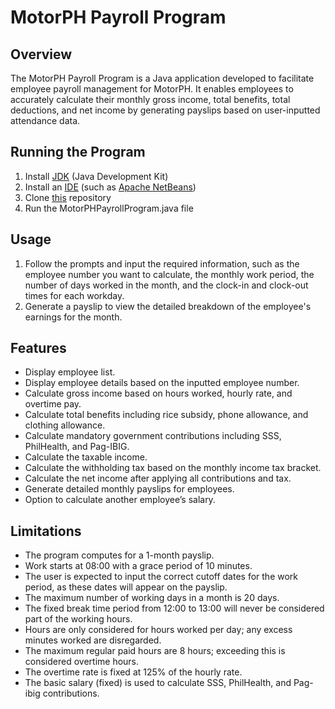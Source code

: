 # MotorPH Payroll Program

## Overview
The MotorPH Payroll Program is a Java application developed to facilitate employee payroll management for MotorPH. It enables employees to accurately calculate their monthly gross income, total benefits, total deductions, and net income by generating payslips based on user-inputted attendance data.

## Running the Program
1. Install [JDK](https://www.oracle.com/java/technologies/downloads/#jdk18-windows) (Java Development Kit)
2. Install an [IDE](https://medium.com/swlh/setting-up-an-ide-94677d12eaa9) (such as [Apache NetBeans](https://netbeans.apache.org/front/main/download/index.html))
3. Clone [this](https://github.com/christinecortes/MO-IT101-Group4) repository
4. Run the MotorPHPayrollProgram.java file

## Usage
1. Follow the prompts and input the required information, such as the employee number you want to calculate, the monthly work period, the number of days worked in the month, and the clock-in and clock-out times for each workday.
2. Generate a payslip to view the detailed breakdown of the employee's earnings for the month.

## Features
- Display employee list.
- Display employee details based on the inputted employee number.
- Calculate gross income based on hours worked, hourly rate, and overtime pay.
- Calculate total benefits including rice subsidy, phone allowance, and clothing allowance.
- Calculate mandatory government contributions including SSS, PhilHealth, and Pag-IBIG.
- Calculate the taxable income.
- Calculate the withholding tax based on the monthly income tax bracket.
- Calculate the net income after applying all contributions and tax.
- Generate detailed monthly payslips for employees.
- Option to calculate another employee’s salary.

## Limitations
- The program computes for a 1-month payslip.
- Work starts at 08:00 with a grace period of 10 minutes.
- The user is expected to input the correct cutoff dates for the work period, as these dates will appear on the payslip.
- The maximum number of working days in a month is 20 days.
- The fixed break time period from 12:00 to 13:00 will never be considered part of the working hours.
- Hours are only considered for hours worked per day; any excess minutes worked are disregarded.
- The maximum regular paid hours are 8 hours; exceeding this is considered overtime hours.
- The overtime rate is fixed at 125% of the hourly rate.
- The basic salary (fixed) is used to calculate SSS, PhilHealth, and Pag-ibig contributions.
